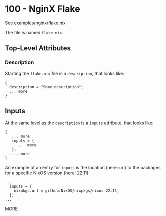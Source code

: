 # 100 - NginX Flake

See examples/nginx/flake.nix

The file is named ```flake.nix```.

## Top-Level Attributes

### Description

Starting the ```flake.nix``` file is a ```description```, that looks like:

```
{
  description = "Some description";
  ... more
}
```

## Inputs

At the same level as the ```description``` is a ```inputs``` attribute, that looks like:

```
{
   ... more
   inputs = {
      ... more
   };
   ... more
}
```

An example of an entry for ```inputs``` is the location (here: url) to the packages for a specific NixOS version (here: 22.11):

```
...
  inputs = {
    nixpkgs.url = github:NixOS/nixpkgs/nixos-22.11;
  };
...
```




MORE
